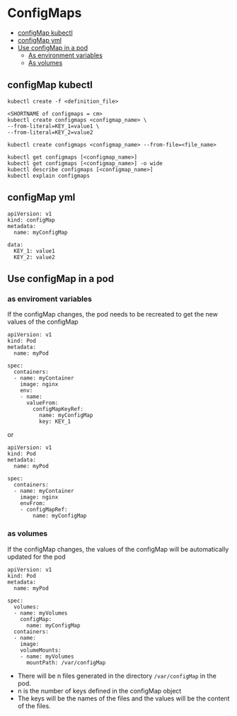 # ConfigMaps

- [configMap kubectl](https://github.com/Ariel-Yu/knowledge-bases/blob/master/kubernetes/3.6.2-configMaps.md#configmap-kubectl)
- [configMap yml](https://github.com/Ariel-Yu/knowledge-bases/blob/master/kubernetes/3.6.2-configMaps.md#configmap-yml)
- [Use configMap in a pod](https://github.com/Ariel-Yu/knowledge-bases/blob/master/kubernetes/3.6.2-configMaps.md#use-configmap-in-a-pod)
  - [As environment variables](https://github.com/Ariel-Yu/knowledge-bases/blob/master/kubernetes/3.6.2-configMaps.md#as-enviroment-variables)
  - [As volumes](https://github.com/Ariel-Yu/knowledge-bases/blob/master/kubernetes/3.6.2-configMaps.md#as-volumes)

## configMap kubectl
```
kubectl create -f <definition_file>

<SHORTNAME of configmaps = cm>
kubectl create configmaps <configmap_name> \
--from-literal=KEY_1=value1 \
--from-literal=KEY_2=value2

kubectl create configmaps <configmap_name> --from-file=<file_name>

kubectl get configmaps [<configmap_name>]
kubectl get configmaps [<configmap_name>] -o wide
kubectl describe configmaps [<configmap_name>]
kubectl explain configmaps
```

## configMap yml
```
apiVersion: v1
kind: configMap
metadata:
  name: myConfigMap

data:
  KEY_1: value1
  KEY_2: value2
```

## Use configMap in a pod

### as enviroment variables
If the configMap changes, the pod needs to be recreated to get the new values of the configMap

```
apiVersion: v1
kind: Pod
metadata:
  name: myPod
  
spec:
  containers:
  - name: myContainer
    image: nginx
    env:
    - name:
      valueFrom:
        configMapKeyRef:
          name: myConfigMap
          key: KEY_1
```

or 

```
apiVersion: v1
kind: Pod
metadata:
  name: myPod
  
spec:
  containers:
  - name: myContainer
    image: nginx
    envFrom:
    - configMapRef:
        name: myConfigMap
```

### as volumes
If the configMap changes, the values of the configMap will be automatically updated for the pod

```
apiVersion: v1
kind: Pod
metadata:
  name: myPod
  
spec:
  volumes:
  - name: myVolumes
    configMap:
      name: myConfigMap
  containers:
  - name:
    image:
    volumeMounts:
    - name: myVolumes
      mountPath: /var/configMap
```
- There will be n files generated in the directory `/var/configMap` in the pod. 
- n is the number of keys defined in the configMap object
- The keys will be the names of the files and the values will be the content of the files.
